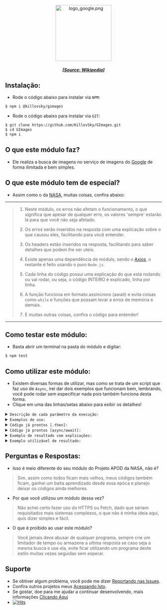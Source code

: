 <p align="center"><img src="https://upload.wikimedia.org/wikipedia/commons/c/c1/Google_%22G%22_logo.svg" width="180" height="180" alt="logo_google.png"/></p>  
<h5 align="center"><a href="https://google.com">[Source: Wikipedia]</a></h5>  
  
## Instalação:  
- Rode o código abaixo para instalar via `NPM`:  
  
```bash  
$ npm i @killovsky/gimages  
```  
  
- Rode o código abaixo para instalar via `GIT`:  
```bash  
$ git clone https://github.com/KillovSky/GImages.git  
$ cd GImages  
$ npm i  
```  
  
## O que este módulo faz?  
- Ele realiza a busca de imagens no serviço de imagens do [Google](https://images.google.com/) de forma ilimitada e bem simples.  
  
## O que este módulo tem de especial?  
- Assim como o da [NASA](https://github.com/KillovSky/NASA), muitas coisas, confira abaixo:  
  
------  
> 1. Neste módulo, os erros não afetam o funcionamento, o que significa que apesar de qualquer erro, os valores 'sempre' estarão lá para que você não seja afetado.  
>  
> 2. Os erros serão inseridos na resposta com uma explicação sobre o que causou eles, facilitando para você entender.  
>  
> 3. Os headers estão inseridos na resposta, facilitando para saber detalhes que podem lhe ser uteis.  
>  
> 4. Existe apenas uma dependência de módulo, sendo o [Axios](https://www.npmjs.com/package/axios), o restante é feito usando o puro `Node.js`.  
>  
> 5. Cada linha do código possui uma explicação do que está rodando ou vai rodar, ou seja, o código INTEIRO é explicado, linha por linha.   
>  
> 6. A função funciona em formato assincrono (await) e evita coisas como `while` e funções que possam levar a erros de memória e demais.  
>  
> 7. E muitas outras coisas, confira o código para entender!  
------  
  
## Como testar este módulo:  
- Basta abrir um terminal na pasta do módulo e digitar:  
  
```bash  
$ npm test  
```  
  
## Como utilizar este módulo:  
- Existem diversas formas de utilizar, mas como se trata de um script que faz uso de `Async`, irei dar dois exemplos que funcionam bem, lembrando, você pode rodar sem especificar nada pois também funciona desta forma.   
- Clique em uma das linhas/setas abaixo para exibir os detalhes!  
  
<details>  
<summary><code>Descrição de cada parâmetro da execução:</code></summary>  
  
```javascript  
/* (USE AWAIT) Function especificada */  
get({  
    query: 'Anime',
    safe: true,
    useragent: 'Mozilla....',
    searchURL: 'https://images....',
    formats: ['jpg', 'png'],
    filter: ['-site:gstatic.com'],
    regexp: /[0-9]+/gi,
    rawQuery: '&tbs=ic:trans',
    showerror: false,
    only: ['pinterest', 'devianart']
})  
  
/* ------------------------------------- *  
* 1° - query  
* Valores: String  
* O que é: O que você quiser achar  
* Padrão: 'IMAGE_TESTING_SFW1'  
* ---------------------------------------  
* 2° - safe  
* Valores: Boolean (true/false)  
* O que é: Google Safe Search, remove +18  
* Padrão: true   
* ---------------------------------------  
* 3° - useragent  
* Valores: String  
* O que é: A identificação do request  
* Padrão: 'Mozilla/5.0 (Windows NT 10.0; Win64; x64) AppleWebKit/537.36 (KHTML, like Gecko) Chrome/123.0.0.0 Safari/537.36'  
* ---------------------------------------  
* 4° - searchURL  
* Valores: String  
* O que é: A URL que efetuará a busca    
* Padrão: 'http://images.google.com/search?'   
* ---------------------------------------  
* 5° - formats  
* Valores: Array  
* O que é: A lista de imagens permitidas  
* Padrão: [".jpg",".jpeg",".png",".gif",".bmp",".svg",".tiff",".ico"]  
* ---------------------------------------  
* 6° - filter  
* Valores: Array  
* O que é: URLs que não deve procurar  
* Padrão: ["gstatic.com"]   
* ---------------------------------------  
* 7° - regexp  
* Valores: RegExp  
* O que é: a RegExp responsável por filtrar resultados  
* Padrão: /\["(http.+?)",(\d+),(\d+)\]/gi  
* ---------------------------------------  
* 8° - rawQuery  
* Valores: String  
* O que é: Uma query adicional que não é codificada em URI, use para enviar parametros com '&' e outros do tipo    
* Padrão: ''   
* ---------------------------------------  
* 9° - showerror  
* Valores: Boolean  
* O que é: Se é permitido printar erros na tela ou se apenas colocará no Object final os detalhes  
* Padrão: false  
* ---------------------------------------  
* 10° - only  
* Valores: Array  
* O que é: Define a busca para puxar imagens apenas dessas URLs  
* Padrão: []   
* ------------------------------------- */   
  
/* Function sem especificar [Modo Teste]  */
get()  
  
/* Retorna o JSON padrão */  
defaults()  
  
/* Retorna os códigos HTTP */  
http()  
  
/* Retorna a package JSON */  
packages()  
  
/* defaultSearch é a configuração da busca, você pode editar em tempo real sem precisar abrir no arquivo */  
```  
  
</details>   
  
<details>  
<summary><code>Exemplos de uso:</code></summary>  
  
```javascript  
/* Usando .then | Modo de uso padrão */  
const gimages = require('@killovsky/gimages');  
gimages.get('anime girls').then(data => {  
	/* Faça seu código baseado na object 'data' aqui */  
	/* Exemplo: console.log(data); */  
})  
  
/* Usando await [async] | Modo de uso padrão */  
const gimages = require('@killovsky/gimages');  
const data = await gimages.get({ query: 'anime', safe: false });  
/* Faça seu código aqui usando a const 'data' */  
/* Exemplo: console.log(data); */  
```  
  
</details>  
  
<details>  
<summary><code>Código já prontos [.then]:</code></summary>  
  
```javascript  
/* Código usando .then */  
const gimages = require('@killovsky/gimages');  
gimages.get({ query: 'Shinji Ikari', safe: true, showerror: true }).then(data => console.log(data));  
```  
  
</details>  
  
<details>  
<summary><code>Código já prontos [async/await]:</code></summary>  
  
```javascript  
/* Código usando await */   
const gimages = require('@killovsky/gimages');  
const data = await gimages.get({ query: 'Asuka Langley', safe: false, showerror: false });  
console.log(data);  
  
/* Se você não sabe criar uma função async ou ainda não tiver uma, use este código abaixo: */  
(async () => {  
	// Cole um código com await aqui dentro  
})();  
```  
  
</details>  
  
<details>  
<summary><code>Exemplo de resultado com explicações:</code></summary>  
  
```JSON  
{  
	"date": "String | Data [YYYY-MM-DD HH:MM:SS]",  
	"error": "true | false",  
	"message": "String / false | Mensagem adicional de erro",  
	"code": "Number | String | Código de erro HTTP",  
	"defaultSearch": {
		"...": "Já explicado nos exemplos."
	},
	"search": {
		"amount": "Number | Quantidade de imagens obtidas",
		"error": "Boolean | Define se deu erros",
		"message": "String | Uma mensagem para ajudar a entender melhor"
	},
	"explain": {  
		"code": "Number / String | Código escrito de HTTP",  
		"why": "String | Explicação do código HTTP"  
	},  
	"headers": {  
		"Accept": "String | Tipos de valores aceitos no request",
		"User-Agent": "String | A identificação do request",
		"Accept-Encoding": "String | Os tipos de encoding permitidos nesse request",  
		"Outros": "Any | Podem haver mais eventualmente"  
	},  
	"images": [  
		{  
			"url": "String | URL da imagem que foi encontrada",  
			"width": "Number | A largura da imagem"  
			"height": "Number | A altura da imagem"  
		}  
	]  
}  
```  
  
</details>  
  
<details>  
<summary><code>Exemplo utilizável de resultado:</code></summary>  
  
```JSON  
{  
    "date": "10/04/2024 15:30:00",  
	"error": false,  
	"message": false,  
	"code": 200,  
	"defaultSearch": {  
		"query": "IMAGE_TESTING_SFW1",  
		"rawQuery": "",  
		"safe": true,  
		"useragent": "Mozilla/5.0 (Windows NT 10.0; Win64; x64) AppleWebKit/537.36 (KHTML, like Gecko) Chrome/123.0.0.0 Safari/537.36",  
		"searchURL": "http://images.google.com/search?",  
		"formats": [  
		    ".jpg",  
		    ".jpeg",  
		    ".png",  
		    ".gif",  
		    ".bmp",  
		    ".svg",  
		    ".tiff",  
		    ".ico"  
		],  
		"filter": [  
		    "gstatic.com"  
		],  
		"only": [],  
		"showerror": false  
	},  
	"search": {  
		"amount": 0,  
		"error": true,  
		"message": "Test mode only, no search has been set."  
	},  
	"explain": {  
		"code": "OK",  
		"why": "The request is OK, this response depends on the HTTP method used."  
	},  
	"headers": {  
		"Accept": "application/json, text/plain, */*",  
		"User-Agent": "Mozilla/5.0 (Windows NT 10.0; Win64; x64) AppleWebKit/537.36 (KHTML, like Gecko) Chrome/123.0.0.0 Safari/537.36",  
		"Accept-Encoding": "gzip, compress, deflate, br"  
	},  
	"images": [  
		{  
			"url": "https://cdn.productimages.abb.com/9PAA00000029405_720x540.png",  
			"width": 540,  
			"height": 495  
		}  
	]  
}  
```  
  
</details>   
  
## Perguntas e Respostas:  
  
- Isso é meio diferente do seu módulo do Projeto APOD da NASA, não é?  
> Sim, assim como todos ficam mais velhos, meus códigos também ficam, ganhei um baita aprendizado desde essa epóca e planejo deixar os códigos ainda melhores.  
>  
- Por que você utilizou um módulo dessa vez?  
> Não achei certo fazer uso do HTTPS ou Fetch, dado que seriam requisitados mais sistemas complexos, o que não é minha ideia aqui, quis dizer simples e fácil.  
>  
- O que é proibido ao usar este módulo?  
> Você jamais deve abusar de qualquer programa, sempre crie um limitador de tempo ou armazene a ultima resposta se caso seja a mesma busca e use ela, evite ficar utilizando um programa deste estilo muitas vezes seguidas sem esperar.  
  
## Suporte  
  
- Se obtiver algum problema, você pode me dizer [Reportando nas Issues](https://github.com/KillovSky/GImages/issues).  
- Confira outros projetos meus [Acessando Isto](https://github.com/KillovSky).  
- Se gostar, doe para me ajudar a continuar desenvolvendo, mais informações [Clicando Aqui](http://linktr.ee/KillovSky)  
- [![Hits](https://hits.seeyoufarm.com/api/count/incr/badge.svg?url=https%3A%2F%2Fgithub.com%2FKillovSky%2FGImages&count_bg=%2379C83D&title_bg=%23555555&icon=&icon_color=%23E7E7E7&title=Views&edge_flat=true)](https://hits.seeyoufarm.com)  